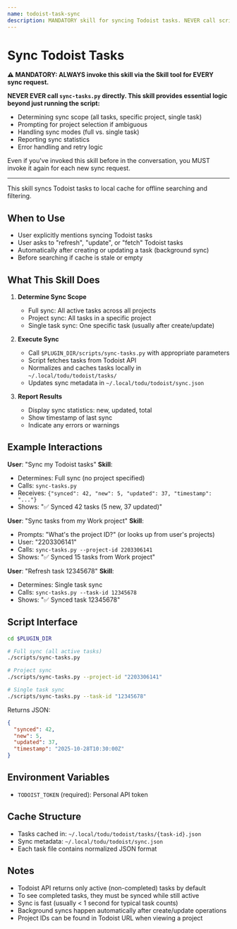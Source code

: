 ```yaml
---
name: todoist-task-sync
description: MANDATORY skill for syncing Todoist tasks. NEVER call scripts/sync-tasks.py directly - ALWAYS use this skill via the Skill tool. Use when user wants to sync Todoist tasks. (plugin:todoist@todu)
---
```


# Sync Todoist Tasks

**⚠️ MANDATORY: ALWAYS invoke this skill via the Skill tool for EVERY sync request.**

**NEVER EVER call `sync-tasks.py` directly. This skill provides essential logic beyond just running the script:**

- Determining sync scope (all tasks, specific project, single task)
- Prompting for project selection if ambiguous
- Handling sync modes (full vs. single task)
- Reporting sync statistics
- Error handling and retry logic

Even if you've invoked this skill before in the conversation, you MUST invoke it again for each new sync request.

---

This skill syncs Todoist tasks to local cache for offline searching and filtering.

## When to Use

- User explicitly mentions syncing Todoist tasks
- User asks to "refresh", "update", or "fetch" Todoist tasks
- Automatically after creating or updating a task (background sync)
- Before searching if cache is stale or empty

## What This Skill Does

1. **Determine Sync Scope**
   - Full sync: All active tasks across all projects
   - Project sync: All tasks in a specific project
   - Single task sync: One specific task (usually after create/update)

2. **Execute Sync**
   - Call `$PLUGIN_DIR/scripts/sync-tasks.py` with appropriate parameters
   - Script fetches tasks from Todoist API
   - Normalizes and caches tasks locally in `~/.local/todu/todoist/tasks/`
   - Updates sync metadata in `~/.local/todu/todoist/sync.json`

3. **Report Results**
   - Display sync statistics: new, updated, total
   - Show timestamp of last sync
   - Indicate any errors or warnings

## Example Interactions

**User**: "Sync my Todoist tasks"
**Skill**:

- Determines: Full sync (no project specified)
- Calls: `sync-tasks.py`
- Receives: `{"synced": 42, "new": 5, "updated": 37, "timestamp": "..."}`
- Shows: "✅ Synced 42 tasks (5 new, 37 updated)"

**User**: "Sync tasks from my Work project"
**Skill**:

- Prompts: "What's the project ID?" (or looks up from user's projects)
- User: "2203306141"
- Calls: `sync-tasks.py --project-id 2203306141`
- Shows: "✅ Synced 15 tasks from Work project"

**User**: "Refresh task 12345678"
**Skill**:

- Determines: Single task sync
- Calls: `sync-tasks.py --task-id 12345678`
- Shows: "✅ Synced task 12345678"

## Script Interface

```bash
cd $PLUGIN_DIR

# Full sync (all active tasks)
./scripts/sync-tasks.py

# Project sync
./scripts/sync-tasks.py --project-id "2203306141"

# Single task sync
./scripts/sync-tasks.py --task-id "12345678"
```

Returns JSON:

```json
{
  "synced": 42,
  "new": 5,
  "updated": 37,
  "timestamp": "2025-10-28T10:30:00Z"
}
```

## Environment Variables

- `TODOIST_TOKEN` (required): Personal API token

## Cache Structure

- Tasks cached in: `~/.local/todu/todoist/tasks/{task-id}.json`
- Sync metadata: `~/.local/todu/todoist/sync.json`
- Each task file contains normalized JSON format

## Notes

- Todoist API returns only active (non-completed) tasks by default
- To see completed tasks, they must be synced while still active
- Sync is fast (usually < 1 second for typical task counts)
- Background syncs happen automatically after create/update operations
- Project IDs can be found in Todoist URL when viewing a project
